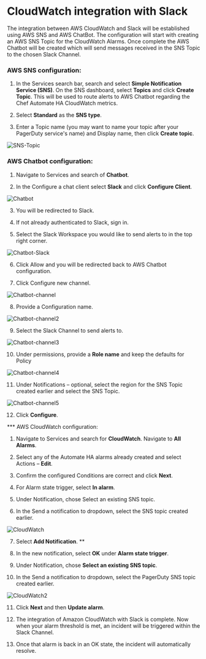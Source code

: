 # CloudWatch integration with Slack

The integration between AWS CloudWatch and Slack will be established using AWS SNS and AWS ChatBot.  The configuration will start with creating an AWS SNS Topic for the CloudWatch Alarms.  Once complete the AWS Chatbot will be created which will send messages received in the SNS Topic to the chosen Slack Channel.

### AWS SNS configuration:
1.	In the Services search bar, search and select **Simple Notification Service (SNS)**. On the SNS dashboard, select **Topics** and click **Create Topic**. This will be used to route alerts to AWS Chatbot regarding the Chef Automate HA CloudWatch metrics.

2.	Select **Standard** as the **SNS type**.

3.	Enter a Topic name (you may want to name your topic after your PagerDuty service's name) and Display name, then click **Create topic**.

![SNS-Topic](images/sns-topic.png)

### AWS Chatbot configuration:

1.	Navigate to Services and search of **Chatbot**.

2.	In the Configure a chat client select **Slack** and click **Configure Client**.

![Chatbot](images/chatbot.png)

3.	You will be redirected to Slack.  

4.	If not already authenticated to Slack, sign in.

5.	Select the Slack Workspace you would like to send alerts to in the top right corner.

![Chatbot-Slack](images/chatbot-slack.png)

6.	Click Allow and you will be redirected back to AWS Chatbot configuration.

7.	Click Configure new channel.

![Chatbot-channel](images/config-channel.png)

8.	Provide a Configuration name.

![Chatbot-channel2](images/config-channel2.png)

9.	Select the Slack Channel to send alerts to.

![Chatbot-channel3](images/config-channel3.png)

10.	Under permissions, provide a **Role name** and keep the defaults for Policy 

![Chatbot-channel4](images/config-channel4.png)

11.	Under Notifications – optional, select the region for the SNS Topic created earlier and select the SNS Topic.

![Chatbot-channel5](images/config-channel5.png)

12.	Click **Configure**.

*** AWS CloudWatch configuration:

1.	Navigate to Services and search for **CloudWatch**. Navigate to **All Alarms**.

2.	Select any of the Automate HA alarms already created and select Actions – **Edit**. 

3.	Confirm the configured Conditions are correct and click **Next**.

4.	For Alarm state trigger, select **In alarm**.

5.	Under Notification, chose Select an existing SNS topic.

6.	In the Send a notification to dropdown, select the SNS topic created earlier.

![CloudWatch](images/cloudwatch.png)

7.	Select **Add Notification**.
**
8.	In the new notification, select **OK** under **Alarm state trigger**.

9.	Under Notification, chose **Select an existing SNS topic**.

10.	In the Send a notification to dropdown, select the PagerDuty SNS topic created earlier.

![CloudWatch2](images/cloudwatch2.png)

11.	Click **Next** and then **Update alarm**.

12.	The integration of Amazon CloudWatch with Slack is complete. Now when your alarm threshold is met, an incident will be triggered within the Slack Channel.

13.	Once that alarm is back in an OK state, the incident will automatically resolve.
